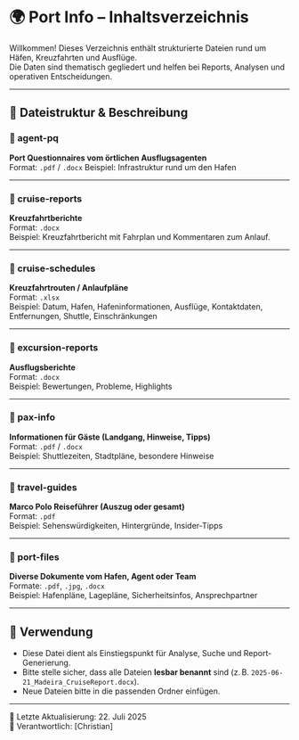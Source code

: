 # 🌍 Port Info – Inhaltsverzeichnis

Willkommen! Dieses Verzeichnis enthält strukturierte Dateien rund um Häfen, Kreuzfahrten und Ausflüge.  
Die Daten sind thematisch gegliedert und helfen bei Reports, Analysen und operativen Entscheidungen.

---

## 📁 Dateistruktur & Beschreibung

### 📂 agent-pq  
**Port Questionnaires vom örtlichen Ausflugsagenten**  
Format: `.pdf` / `.docx` 
Beispiel: Infrastruktur rund um den Hafen

---

### 📂 cruise-reports  
**Kreuzfahrtberichte**  
Format: `.docx`  
Beispiel: Kreuzfahrtbericht mit Fahrplan und Kommentaren zum Anlauf.

---

### 📂 cruise-schedules  
**Kreuzfahrtrouten / Anlaufpläne**  
Format: `.xlsx`  
Beispiel: Datum, Hafen, Hafeninformationen, Ausflüge, Kontaktdaten, Entfernungen, Shuttle, Einschränkungen

---

### 📂 excursion-reports  
**Ausflugsberichte**  
Format: `.docx`  
Beispiel: Bewertungen, Probleme, Highlights

---

### 📂 pax-info  
**Informationen für Gäste (Landgang, Hinweise, Tipps)**  
Format: `.pdf` / `.docx`  
Beispiel: Shuttlezeiten, Stadtpläne, besondere Hinweise

---

### 📂 travel-guides  
**Marco Polo Reiseführer (Auszug oder gesamt)**  
Format: `.pdf`  
Beispiel: Sehenswürdigkeiten, Hintergründe, Insider-Tipps

---

### 📂 port-files  
**Diverse Dokumente vom Hafen, Agent oder Team**  
Formate: `.pdf`, `.jpg`, `.docx`  
Beispiel: Hafenpläne, Lagepläne, Sicherheitsinfos, Ansprechpartner

---

## 🧭 Verwendung

- Diese Datei dient als Einstiegspunkt für Analyse, Suche und Report-Generierung.
- Bitte stelle sicher, dass alle Dateien **lesbar benannt** sind (z. B. `2025-06-21_Madeira_CruiseReport.docx`).
- Neue Dateien bitte in die passenden Ordner einfügen.

---

📅 Letzte Aktualisierung: 22. Juli 2025  
👤 Verantwortlich: [Christian]
